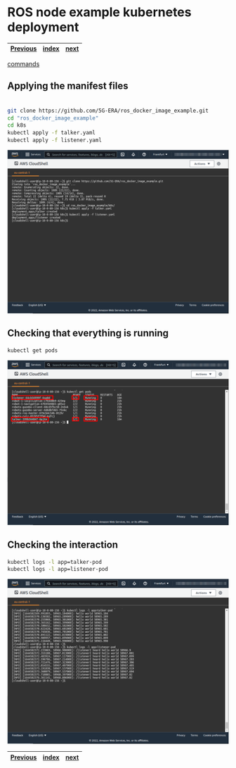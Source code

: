 # ROS node example kubernetes deployment
| [Previous](../10-docker-image-creation/README.md) | [index](../README.md) | [next](../12-cleaning-up/README.md) |
| :--- | :--: | ---: |

[commands](11-deploy-image-cmd.txt)

## Applying the manifest files

```bash

git clone https://github.com/5G-ERA/ros_docker_image_example.git
cd "ros_docker_image_example"
cd k8s
kubectl apply -f talker.yaml
kubectl apply -f listener.yaml
```

<img src="11-deploy-image-00.png"/>

## Checking that everything is running

```bash
kubectl get pods
```

<img src="11-deploy-image-01.png"/>

## Checking the interaction

```bash
kubectl logs -l app=talker-pod
kubectl logs -l app=listener-pod
```

<img src="11-deploy-image-02.png"/>

| [Previous](../10-docker-image-creation/README.md) | [index](../README.md) | [next](../12-cleaning-up/README.md) |
| :--- | :--: | ---: |
